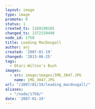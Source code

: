 ```yaml
---
layout: image
type: image
promote: 0
status: 1
created_ts: 1169198165
changed_ts: 1372159490
node_id: 1750
title: Leading MacDougall
author: anj
created: '2007-01-19'
changed: '2013-06-25'
tags:
  - Otari-Wilton's Bush
images:
  - src: image/images/IMG_3047.JPG
    name: IMG_3047.JPG
url: "/2007/01/19/leading_macdougall/"
aliases:
  - "/node/1750/"
date: '2007-01-19'
---
```


